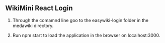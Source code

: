 ## WikiMini React Login

1) Through the comamnd line goo to the easywiki-login folder in the medawiki directory.

2) Run npm start to load the application in the browser on localhost:3000.